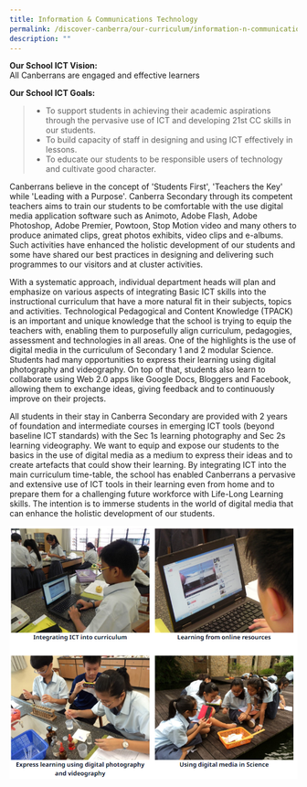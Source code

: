 ```yaml
---
title: Information & Communications Technology
permalink: /discover-canberra/our-curriculum/information-n-communications-technology
description: ""
---
```

<p><strong>Our School ICT Vision:<br /></strong>All Canberrans are engaged and effective learners</p>
<p><strong>Our School ICT Goals:</strong></p>
<blockquote>
<div>
<ul>
<li>To support students in achieving their academic aspirations through the pervasive use of ICT and developing 21st CC skills in our students.</li>
<li>To build capacity of staff in designing and using ICT effectively in lessons.</li>
<li>To educate our students to be responsible users of technology and cultivate good character.</li>
</ul>
</div>
</blockquote>
<div>
<p>Canberrans believe in the concept of 'Students First', 'Teachers the Key' while 'Leading with a Purpose'. Canberra Secondary through its competent teachers aims to train our students to be comfortable with the use digital media application software such as Animoto, Adobe Flash, Adobe Photoshop, Adobe Premier, Powtoon, Stop Motion video and many others to produce animated clips, great photos exhibits, video clips and e-albums. Such activities have enhanced the holistic development of our students and some have shared our best practices in designing and delivering such programmes to our visitors and at cluster activities.</p>
<p>With a systematic approach, individual department heads will plan and emphasize on various aspects of integrating Basic ICT skills into the instructional curriculum that have a more natural fit in their subjects, topics and activities. Technological Pedagogical and Content Knowledge (TPACK) is an important and unique knowledge that the school is trying to equip the teachers with, enabling them to purposefully align curriculum, pedagogies, assessment and technologies in all areas. One of the highlights is the use of digital media in the curriculum of Secondary 1 and 2 modular Science. Students had many opportunities to express their learning using digital photography and videography. On top of that, students also learn to collaborate using Web 2.0 apps like Google Docs, Bloggers and Facebook, allowing them to exchange ideas, giving feedback and to continuously improve on their projects.</p>
<p>All students in their stay in Canberra Secondary are provided with 2 years of foundation and intermediate courses in emerging ICT tools (beyond baseline ICT standards) with the Sec 1s learning photography and Sec 2s learning videography. We want to equip and expose our students to the basics in the use of digital media as a medium to express their ideas and to create artefacts that could show their learning. By integrating ICT into the main curriculum time-table, the school has enabled Canberrans a pervasive and extensive use of ICT tools in their learning even from home and to prepare them for a challenging future workforce with Life-Long Learning skills. The intention is to immerse students in the world of digital media that can enhance the holistic development of our students.</p>
</div>

![](/images/ICT1.png)